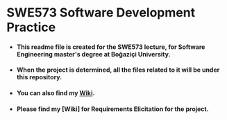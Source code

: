 # SWE573 Software Development Practice

* #### This readme file is created for the SWE573 lecture, for Software Engineering master's degree at Boğaziçi University.

* #### When the project is determined, all the files related to it will be under this repository.

* #### You can also find my [Wiki](https://github.com/selinkocakusak/swe573/wiki/What-I-learned).
* #### Please find my [Wiki] for Requirements Elicitation for the project.
